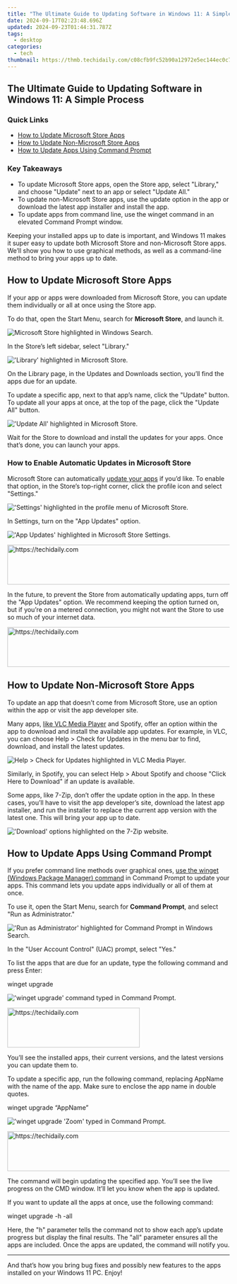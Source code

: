 ```yaml
---
title: "The Ultimate Guide to Updating Software in Windows 11: A Simple Process"
date: 2024-09-17T02:23:48.696Z
updated: 2024-09-23T01:44:31.787Z
tags:
  - desktop
categories:
  - tech
thumbnail: https://thmb.techidaily.com/c08cfb9fc52b90a12972e5ec144ec0c7f63bc215d0f41358268b867a2994d1b8.jpg
---
```


## The Ultimate Guide to Updating Software in Windows 11: A Simple Process

### Quick Links

* [How to Update Microsoft Store Apps](https://extra-resources.techidaily.com/the-essential-how-to-securely-downloading-gratis-vlc-on-macos/)
* [How to Update Non-Microsoft Store Apps](https://extra-hints.techidaily.com/navigate-subtitle-installation-in-wmp-easily/)
* [How to Update Apps Using Command Prompt](https://youtube-videos.techidaily.com/free-themes-for-dynamic-youtuber-profiles/)

### Key Takeaways

* To update Microsoft Store apps, open the Store app, select "Library," and choose "Update" next to an app or select "Update All."
* To update non-Microsoft Store apps, use the update option in the app or download the latest app installer and install the app.
* To update apps from command line, use the winget command in an elevated Command Prompt window.

 Keeping your installed apps up to date is important, and Windows 11 makes it super easy to update both Microsoft Store and non-Microsoft Store apps. We’ll show you how to use graphical methods, as well as a command-line method to bring your apps up to date.

##  How to Update Microsoft Store Apps

 If your app or apps were downloaded from Microsoft Store, you can update them individually or all at once using the Store app.

 To do that, open the Start Menu, search for **Microsoft Store**, and launch it.

![Microsoft Store highlighted in Windows Search.](https://static1.howtogeekimages.com/wordpress/wp-content/uploads/2024/01/1-open-microsoft-store.jpg) 

 In the Store’s left sidebar, select "Library."

!['Library' highlighted in Microsoft Store.](https://static1.howtogeekimages.com/wordpress/wp-content/uploads/2024/01/2-microsoft-store-library.jpg) 

 On the Library page, in the Updates and Downloads section, you’ll find the apps due for an update.

 To update a specific app, next to that app’s name, click the "Update" button. To update all your apps at once, at the top of the page, click the "Update All" button.

!['Update All' highlighted in Microsoft Store.](https://static1.howtogeekimages.com/wordpress/wp-content/uploads/2024/02/12-update-apps-microsoft-store.jpg) 

 Wait for the Store to download and install the updates for your apps. Once that’s done, you can launch your apps.

###  How to Enable Automatic Updates in Microsoft Store

 Microsoft Store can automatically [update your apps](https://win11-tips.techidaily.com/proper-planning-essential-steps-for-using-wsl-2-right/) if you’d like. To enable that option, in the Store’s top-right corner, click the profile icon and select "Settings."

!['Settings' highlighted in the profile menu of Microsoft Store.](https://static1.howtogeekimages.com/wordpress/wp-content/uploads/2024/01/5-microsoft-store-settings.jpg) 

 In Settings, turn on the "App Updates" option.

!['App Updates' highlighted in Microsoft Store Settings.](https://static1.howtogeekimages.com/wordpress/wp-content/uploads/2024/01/6-microsoft-store-disable-app-updates.jpg) 

<!-- affiliate ads begin -->
<a href="https://aligracehair.sjv.io/c/5597632/1934292/19272" target="_top" id="1934292">
  <img src="//a.impactradius-go.com/display-ad/19272-1934292" border="0" alt="https://techidaily.com" width="728" height="90"/>
</a>
<img height="0" width="0" src="https://aligracehair.sjv.io/i/5597632/1934292/19272" style="position:absolute;visibility:hidden;" border="0" />
<!-- affiliate ads end -->

 In the future, to prevent the Store from automatically updating apps, turn off the "App Updates" option. We recommend keeping the option turned on, but if you’re on a metered connection, you might not want the Store to use so much of your internet data.

<!-- affiliate ads begin -->
<a href="https://dhgate.sjv.io/c/5597632/1175223/12108" target="_top" id="1175223">
  <img src="//a.impactradius-go.com/display-ad/12108-1175223" border="0" alt="https://techidaily.com" width="728" height="90"/>
</a>
<img height="0" width="0" src="https://dhgate.sjv.io/i/5597632/1175223/12108" style="position:absolute;visibility:hidden;" border="0" />
<!-- affiliate ads end -->

##  How to Update Non-Microsoft Store Apps

 To update an app that doesn’t come from Microsoft Store, use an option within the app or visit the app developer site.

 Many apps, [like VLC Media Player](https://remote-screen-capture.techidaily.com/expert-mac-graphic-collector-for-2024/) and Spotify, offer an option within the app to download and install the available app updates. For example, in VLC, you can choose Help > Check for Updates in the menu bar to find, download, and install the latest updates.

![Help > Check for Updates highlighted in VLC Media Player.](https://static1.howtogeekimages.com/wordpress/wp-content/uploads/2024/01/7-update-vlc.jpg) 

 Similarly, in Spotify, you can select Help > About Spotify and choose "Click Here to Download" if an update is available.

 Some apps, like 7-Zip, don’t offer the update option in the app. In these cases, you’ll have to visit the app developer’s site, download the latest app installer, and run the installer to replace the current app version with the latest one. This will bring your app up to date.

!['Download' options highlighted on the 7-Zip website.](https://static1.howtogeekimages.com/wordpress/wp-content/uploads/2024/01/8-update-7-zip.jpg) 

##  How to Update Apps Using Command Prompt

 If you prefer command line methods over graphical ones, [use the winget (Windows Package Manager) command](https://activate-lock.techidaily.com/3-effective-ways-to-bypass-activation-lock-on-iphone-xs-by-drfone-ios/) in Command Prompt to update your apps. This command lets you update apps individually or all of them at once. 

 To use it, open the Start Menu, search for **Command Prompt**, and select "Run as Administrator."

!['Run as Administrator' highlighted for Command Prompt in Windows Search.](https://static1.howtogeekimages.com/wordpress/wp-content/uploads/2024/01/9-run-cmd-as-admin.jpg) 

 In the "User Account Control" (UAC) prompt, select "Yes."

 To list the apps that are due for an update, type the following command and press Enter:

winget upgrade

!['winget upgrade' command typed in Command Prompt.](https://static1.howtogeekimages.com/wordpress/wp-content/uploads/2024/01/10-list-update-apps-winget.jpg) 

<!-- affiliate ads begin -->
<a href="https://aligracehair.sjv.io/c/5597632/2016165/19272" target="_top" id="2016165">
  <img src="//a.impactradius-go.com/display-ad/19272-2016165" border="0" alt="https://techidaily.com" width="300" height="90"/>
</a>
<img height="0" width="0" src="https://aligracehair.sjv.io/i/5597632/2016165/19272" style="position:absolute;visibility:hidden;" border="0" />
<!-- affiliate ads end -->

 You’ll see the installed apps, their current versions, and the latest versions you can update them to.

 To update a specific app, run the following command, replacing AppName with the name of the app. Make sure to enclose the app name in double quotes.

winget upgrade “AppName”

!['winget upgrade 'Zoom' typed in Command Prompt.](https://static1.howtogeekimages.com/wordpress/wp-content/uploads/2024/01/11-update-specific-app-winget.jpg) 

<!-- affiliate ads begin -->
<a href="https://ephamedtechinc.pxf.io/c/5597632/2136625/26400" target="_top" id="2136625">
  <img src="//a.impactradius-go.com/display-ad/26400-2136625" border="0" alt="https://techidaily.com" width="728" height="90"/>
</a>
<img height="0" width="0" src="https://ephamedtechinc.pxf.io/i/5597632/2136625/26400" style="position:absolute;visibility:hidden;" border="0" />
<!-- affiliate ads end -->

 The command will begin updating the specified app. You’ll see the live progress on the CMD window. It’ll let you know when the app is updated.

 If you want to update all the apps at once, use the following command:

winget upgrade -h -all

 Here, the "h" parameter tells the command not to show each app’s update progress but display the final results. The "all" parameter ensures all the apps are included. Once the apps are updated, the command will notify you.

---

 And that’s how you bring bug fixes and possibly new features to the apps installed on your Windows 11 PC. Enjoy!

<ins class="adsbygoogle"
     style="display:block"
     data-ad-format="autorelaxed"
     data-ad-client="ca-pub-7571918770474297"
     data-ad-slot="1223367746"></ins>

<ins class="adsbygoogle"
     style="display:block"
     data-ad-client="ca-pub-7571918770474297"
     data-ad-slot="8358498916"
     data-ad-format="auto"
     data-full-width-responsive="true"></ins>



